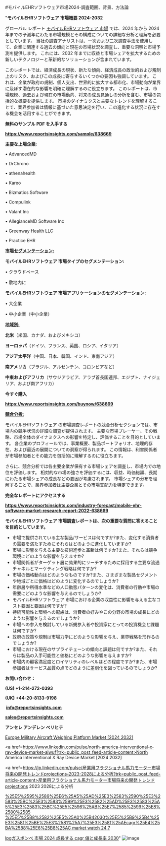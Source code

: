 #モバイルEHRソフトウェア市場2024-調査範囲、背景、方法論

"<strong>モバイルEHRソフトウェア 市場概要 2024-2032</strong>

グローバル レポート <a href=https://www.reportsinsights.com/sample/638669>モバイルEHRソフトウェア 市場</a> では、2024 年から 2024 年までの予測年にわたる市場規模とその構成についての詳細な分析と理解を必要としています。 当社の調査アナリストは、一次および二次調査手法を使用して、企業に関連する過去の傾向と現在の市場状況を調査し、重要な洞察と市場予測を提供します。 これには、2032 年までに収益と市場シェアを拡大​​するための新しいテクノロジーと革新的なソリューションが含まれています。

このレポートでは、経済成長の現状、新たな傾向、経済成長の政治的および規制上のリスク、およびこの成長に寄与するいくつかの要因も強調しています。 これは、企業が政府の規制、個人支出、世界的に拡大する都市化、市場動向が業界に及ぼす潜在的な影響を明確に理解するのに役立ちます。 このレポートは、市場規模、過去および現在の市場動向、将来の成長見通しの分析を含む、市場の包括的な概要を提供します。 市場のダイナミクスと主要なトレンドを理解することで、業界参加者は情報に基づいた意思決定を行い、この進化する状況に存在する機会を活用することができます。

<strong><b>無料のサンプル PDF を入手する</b></strong>

<a href=https://www.reportsinsights.com/sample/638669><strong><u>https://www.reportsinsights.com/sample/638669</u></strong></a>

<strong>主要な上場企業:</strong>

• AdvancedMD

• DrChrono

• athenahealth

• Kareo

• Bizmatics Software

• Compulink

• Valant Inc

• AllegianceMD Software Inc

• Greenway Health LLC

• Practice EHR

<strong><u>市場セグメンテーション</u></strong><strong><u>:</u></strong>

<strong>モバイルEHRソフトウェア 市場タイプのセグメンテーション:</strong>

• クラウドベース

• 敷地内に

<strong>モバイルEHRソフトウェア 市場アプリケーションのセグメンテーション:</strong>

• 大企業

• 中小企業（中小企業）

<strong><u>地域別</u></strong><strong><u>:</u></strong>

<strong>北米</strong>（米国、カナダ、およびメキシコ）

<strong>ヨーロッパ</strong>（ドイツ、フランス、英国、ロシア、イタリア）

<strong>アジア太平洋</strong>（中国、日本、韓国、インド、東南アジア）

<strong>南アメリカ</strong>（ブラジル、アルゼンチン、コロンビアなど）

<strong>中東およびアフリカ</strong>（サウジアラビア、アラブ首長国連邦、エジプト、ナイジェリア、および南アフリカ）

<strong>今すぐ購入</strong>

<a href=https://www.reportsinsights.com/buynow/638669><strong><u>https://www.reportsinsights.com/buynow/638669</u></strong></a>

<strong><u>競合分析:</u></strong>

モバイルEHRソフトウェア の市場調査レポートの競合分析セクションでは、市場内の競争状況の詳細な調査が提供されます。 主要な市場プレーヤー、その戦略、市場全体のダイナミクスへの影響を特定し、評価することを目的としています。 各企業のプロフィールでは、事業概要、製品ポートフォリオ、地理的存在、および最近の展開についての洞察が得られます。 この情報は、利害関係者が市場参加者とその能力を包括的に理解するのに役立ちます。

さらに、競合分析では各主要企業が保有する市場シェアを調査し、市場内での地位を評価します。 相対的な市場の強さを評価するには、収益、時価総額、長期にわたる市場シェアの成長などの要因が考慮されます。 市場シェアの分布を理解することで、業界参加者は主要企業とその市場支配力を特定できます。

<strong>完全なレポートにアクセスする</strong>

<a href=https://www.reportsinsights.com/industry-forecast/mobile-ehr-software-market-research-report-2022-638669><strong><u><b>https://www.reportsinsights.com/industry-forecast/mobile-ehr-software-market-research-report-2022-638669</b></u></strong></a>

<strong><b>モバイルEHRソフトウェア 市場調査レポートは、次の重要な質問に答えることを目的としています。</b></strong>
<ul>
  <li>市場で提供されている主な製品/サービスは何ですか?また、変化する消費者の需要を満たすためにそれらはどのように進化していますか?</li>
  <li>市場に影響を与える主要な技術進歩と革新は何ですか?また、それらは競争環境にどのような影響を与えますか?</li>
  <li>市場関係者がターゲット層に効果的にリーチするために採用する主要な流通チャネルとマーケティング戦略は何ですか?</li>
  <li>市場の価格動向はどのようなものですか?また、さまざまな製品セグメントや地域ごとに価格はどのように変化するのでしょうか?</li>
  <li>年齢層や所得水準などの人口動態パターンの変化は、消費者の行動や市場の需要にどのような影響を与えるのでしょうか?</li>
  <li>モバイルEHRソフトウェア 市場における企業の収益性に影響を与える主なコスト要因と要因は何ですか?</li>
  <li>持続可能性と環境への配慮は、消費者の好みやこの分野の市場の成長にどのような影響を与えるのでしょうか?</li>
  <li>市場への参入を検討している新規参入者や投資家にとっての投資機会と課題は何ですか?</li>
  <li>政府の政策や規制は市場力学にどのような影響を与え、業界戦略を形作るのでしょうか?</li>
  <li>市場における現在のサプライチェーンの傾向と課題は何ですか?また、それらは製品の入手可能性と価格にどのような影響を与えますか?</li>
  <li>市場内の顧客満足度とロイヤリティのレベルはどの程度ですか?また、市場参加者はサービス品質の点でどのように差別化を図っているのでしょうか?</li>
</ul>
<strong>お問い合わせ：</strong>

<strong>(US) +1-214-272-0393</strong>

<strong>(UK) +44-20-8133-9198</strong>

<strong> </strong><a href=info@reportsinsights.com><strong><u>info@reportsinsights.com</u></strong></a>

<a href=sales@reportsinsights.com><strong><u>sales@reportsinsights.com</u></strong></a>

<strong>アンセレ アンデレン ベリヒテ</strong>

<a href=https://www.linkedin.com/pulse/europe-military-aircraft-weighing-platform-markets-nqmyf/>Europe Military Aircraft Weighing Platform Market [2024 2032]</a>

<a href=https://www.linkedin.com/pulse/north-america-interventional-x-ray-device-market-ajwuf?trk=public_post_feed-article-content>North America Interventional X Ray Device Market [2024 2032]</a>

<a href=https://jp.linkedin.com/pulse/産業用フラクショナル馬力モーター市場将来の開発トレンドprojections-2023-2028による分析?trk=public_post_feed-article-content>産業用フラクショナル馬力モーター市場将来の開発トレンドprojections 2023 2028による分析</a>

<a href=https://www.linkedin.com/pulse/%25E5%2595%2586%25E6%25A5%25AD%25E3%2583%2590%25E3%2583%25BC%25E3%2583%2599%25E3%2582%25AD%25E3%2583%25A5%25E3%2583%25BC%25E5%2596%25AB%25E7%2585%2599%25E8%2580%2585-%25E5%25B8%2582%25E5%25A0%25B42030%25E5%25B9%25B4%25E3%2581%25BE%25E3%2581%25A7%25E3%2581%25AEcagr%25E4%25BA%2588%25E6%25B8%25AC-market-watch-24-7>%25E5%2595%2586%25E6%25A5%25AD%25E3%2583%2590%25E3%2583%25BC%25E3%2583%2599%25E3%2582%25AD%25E3%2583%25A5%25E3%2583%25BC%25E5%2596%25AB%25E7%2585%2599%25E8%2580%2585 %25E5%25B8%2582%25E5%25A0%25B42030%25E5%25B9%25B4%25E3%2581%25BE%25E3%2581%25A7%25E3%2581%25AEcagr%25E4%25BA%2588%25E6%25B8%25AC market watch 24 7</a>

<a href=https://www.linkedin.com/pulse/lpgガスボンベ-市場-2024-成長する-cagr-値と成長率-2030-infopulse-daily-360-37kvf/>lpgガスボンベ 市場 2024 成長する cagr 値と成長率 2030</a>"
![image](https://github.com/aakesh123242/RIMarket/assets/158431203/5fdae74a-c23a-45ff-ab8c-2b0b9d13a9f4)

